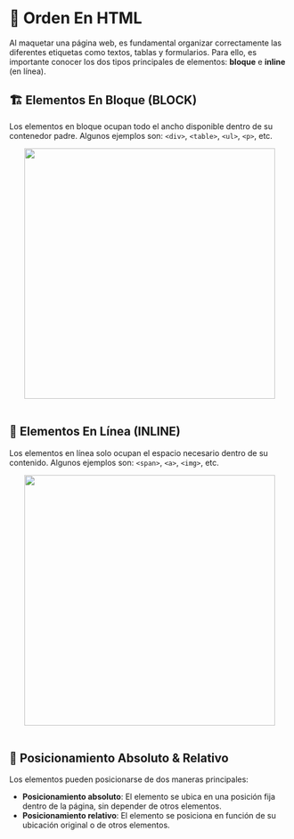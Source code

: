 # 📖 Orden En HTML  
Al maquetar una página web, es fundamental organizar correctamente las diferentes etiquetas como textos, tablas y formularios. Para ello, es importante conocer los dos tipos principales de elementos: **bloque** e **inline** (en línea).  

## 🏗️ Elementos En Bloque (BLOCK)  
Los elementos en bloque ocupan todo el ancho disponible dentro de su contenedor padre. Algunos ejemplos son: `<div>`, `<table>`, `<ul>`, `<p>`, etc.  

<div align="center">

<img src="https://github.com/judali05/repaso-html5/blob/main/assets/posicionamiento-block.png" style="width: 450px;">  
</div>  
<br>  

## 🔗 Elementos En Línea (INLINE)  
Los elementos en línea solo ocupan el espacio necesario dentro de su contenido. Algunos ejemplos son: `<span>`, `<a>`, `<img>`, etc.  

<div align="center">

<img src="https://github.com/judali05/repaso-html5/blob/main/assets/posicionamiento-inline.png" style="width: 450px;">  
</div>  
<br>  

## 📌 Posicionamiento Absoluto & Relativo  
Los elementos pueden posicionarse de dos maneras principales:  

- **Posicionamiento absoluto**: El elemento se ubica en una posición fija dentro de la página, sin depender de otros elementos.  
- **Posicionamiento relativo**: El elemento se posiciona en función de su ubicación original o de otros elementos.  

